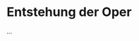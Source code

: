 <!--
author: Dennis Ried
email: dennis.ried@musikwiss.uni-halle.de
version: 1.0.0
language: de
narrator: Deutsch Female
comment: Entstehung der Oper (Sitzung 3)
-->

# Entstehung der Oper

...

